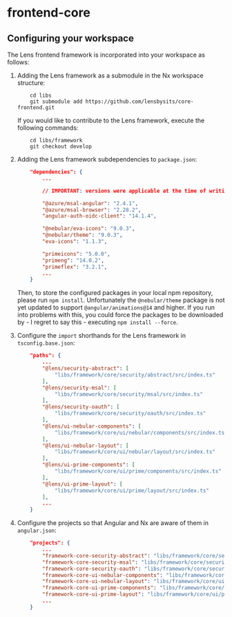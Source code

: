 # frontend-core

## Configuring your workspace

The Lens frontend framework is incorporated into your workspace as follows:

1. Adding the Lens framework as a submodule in the Nx workspace structure:

    ```
        cd libs
        git submodule add https://github.com/lensbysits/core-frontend.git
    ```

    If you would like to contribute to the Lens framework, execute the following commands:

    ```
        cd libs/framework
        git checkout develop
    ```

2. Adding the Lens framework subdependencies to `package.json`:

    ```json
        "dependencies": {
            ...

            // IMPORTANT: versions were applicable at the time of writing, please check current Lens framework dependency versions upon configuring your workspace.

            "@azure/msal-angular": "2.4.1",
            "@azure/msal-browser": "2.28.2",
            "angular-auth-oidc-client": "14.1.4",

            "@nebular/eva-icons": "9.0.3",
            "@nebular/theme": "9.0.3",
            "eva-icons": "1.1.3",
    
            "primeicons": "5.0.0",
            "primeng": "14.0.2",
            "primeflex": "3.2.1",
            ...
        }
    ```

    Then, to store the configured packages in your local npm repository, please run `npm install`.
    Unfortunately the `@nebular/theme` package is not yet updated to support `@angular/animations@14` and higher.
    If you run into problems with this, you could force the packages to be downloaded by - I regret to say this - executing `npm install --force`.

3. Configure the `import` shorthands for the Lens framework in `tsconfig.base.json`:

    ```json
        "paths": {
            ...
            "@lens/security-abstract": [
                "libs/framework/core/security/abstract/src/index.ts"
            ],
            "@lens/security-msal": [
                "libs/framework/core/security/msal/src/index.ts"
            ],
            "@lens/security-oauth": [
                "libs/framework/core/security/oauth/src/index.ts"
            ],
            "@lens/ui-nebular-components": [
                "libs/framework/core/ui/nebular/components/src/index.ts"
            ],
            "@lens/ui-nebular-layout": [
                "libs/framework/core/ui/nebular/layout/src/index.ts"
            ],
            "@lens/ui-prime-components": [
                "libs/framework/core/ui/prime/components/src/index.ts"
            ],
            "@lens/ui-prime-layout": [
                "libs/framework/core/ui/prime/layout/src/index.ts"
            ],
            ...
        }
    ```

4. Configure the projects so that Angular and Nx are aware of them in `angular.json`:

    ```json
        "projects": {
            ...
            "framework-core-security-abstract": "libs/framework/core/security/abstract",
            "framework-core-security-msal": "libs/framework/core/security/msal",
            "framework-core-security-oauth": "libs/framework/core/security/oauth",
            "framework-core-ui-nebular-components": "libs/framework/core/ui/nebular/components",
            "framework-core-ui-nebular-layout": "libs/framework/core/ui/nebular/layout",
            "framework-core-ui-prime-components": "libs/framework/core/ui/prime/components",
            "framework-core-ui-prime-layout": "libs/framework/core/ui/prime/layout",
            ...
        }
    ```